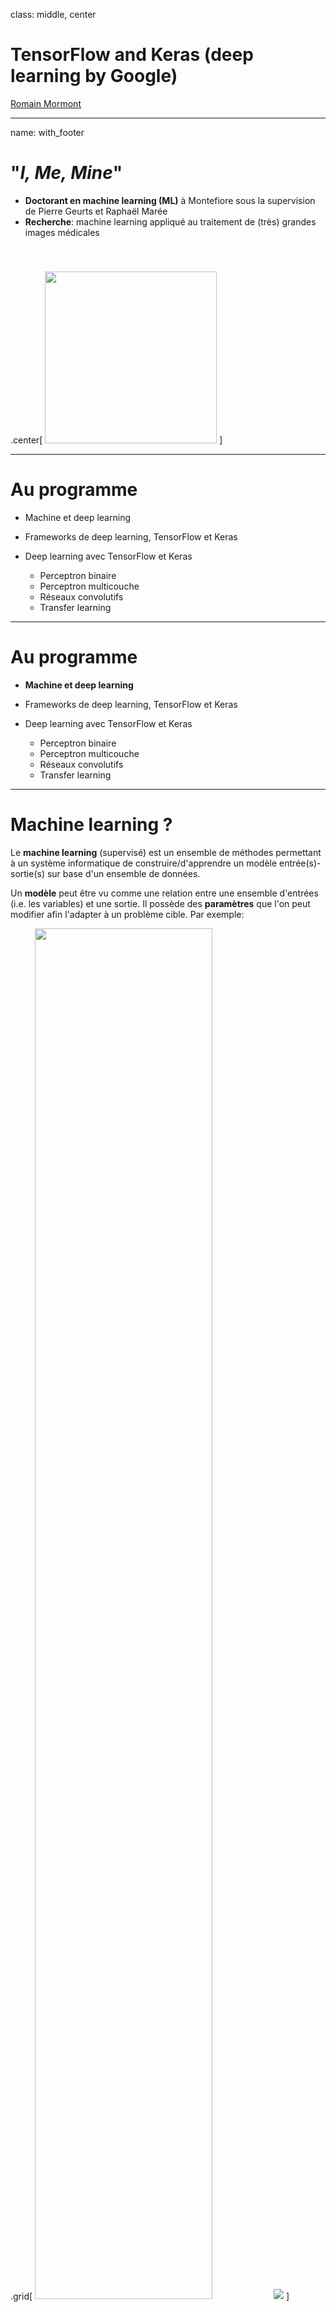 class: middle, center

# TensorFlow and Keras (deep learning by Google) 

[Romain Mormont](http://www.montefiore.ulg.ac.be/~rmormont/)


---
name: with_footer

#  "<i>I, Me, Mine</i>" 

- **Doctorant en machine learning (ML)** à Montefiore sous la supervision de Pierre Geurts et Raphaël Marée  
- **Recherche**: machine learning appliqué au traitement de (très) grandes images médicales

.center[
<img src="images/whole-slide-dim.png" height="275px" style="padding-top: 40px;">
]

---
# Au programme

- Machine et deep learning

- Frameworks de deep learning, TensorFlow et Keras

- Deep learning avec TensorFlow et Keras
    - Perceptron binaire
    - Perceptron multicouche
    - Réseaux convolutifs
    - Transfer learning

---
# Au programme

- **Machine et deep learning**

- Frameworks de deep learning, TensorFlow et Keras

- Deep learning avec TensorFlow et Keras
    - Perceptron binaire
    - Perceptron multicouche
    - Réseaux convolutifs
    - Transfer learning

---

# Machine learning ?

Le **machine learning** (supervisé) est un ensemble de méthodes permettant à un système informatique de construire/d'apprendre un modèle entrée(s)-sortie(s) sur base d'un ensemble de données. 

Un **modèle** peut être vu comme une relation entre une ensemble d'entrées (i.e. les variables) et une sortie. Il possède des **paramètres** que l'on peut modifier afin l'adapter à un problème cible. Par exemple:

.grid[
    <img src="images/model_cat_dog.png" height="75%">
    <img src="images/model_mnist.png">
]

---

# Deep learning ?

Le **deep learning** est un ensemble de méthodes de machine learning basées sur l'apprentissage de **hierarchies de descripteurs** (<i>hierarchical features</i>). 

Un **descripteur** (<i>feature</i>) est une information extraite d'une entité dans le but de la décrire.

En <i>vision par ordinateur</i>: *pixel > bord > texton > motif > morceau > objet*

.center[<img src="images/hierarchical_data.png" height="350px">]

???

Image source: [https://i.stack.imgur.com/Hl2H6.png](https://i.stack.imgur.com/Hl2H6.png)

---
# Deep learning ?

Autres exemples:

- <i>reconnaissance vocale</i>: échantillon > bande spectrale > formant > motif > phonème > mot
- <i>traitement du langage naturel</i>: caractère > mot > groupe nominal/verbal > clause > phrase > histoire
<h2 style="text-align: center; padding-top: 20px; font-size: 115%;">
    Les méthodes de <em>deep learning</em> exploitent ces hierarchies à l'aide de réseaux neuronaux en couche pour obtenir des modèles performants.
</h2>

.center[<img src="images/nn_learns_hfeatures.png" height="225px">]

???

Image source: https://cdn-images-1.medium.com/max/1600/0*1qOdceFenYSdGEYc.

---
# Deep **learning** ?

Travailler avec un modèle sur une tâche cible implique en général deux grandes étapes:

- **entraînement** (<i>training, learning</i>): on optimise les paramètres du modèle afin d'améliorer ses performances. Procédure classique: 
    1. on fournit au modèle un sous-ensemble aléatoire des données d'entraînement (<i>batch</i>) pour lesquels on connait l'objectif et il retourne un ensemble de prédictions $\hat{y}$
    2. on indique au modèle à quel point ses prédictions $\hat{y}$ sont erronnées à l'aide d'une **fonction de perte/d'erreur** (<i>loss function</i>)
    3. sur base de l'erreur, les paramètres du modèle sont ajustés pour améliorer ses performances (via **backpropagation**)
    4. on répète les étapes 1 à 3 jusqu'à ce que le modèle soit suffisamment performant
- **inférence** (<i>prediction, inference</i>): utilisation du modèle afin de produire une prédiction sur des nouvelles données

---
# Au programme

- Machine et deep learning

- **Frameworks de deep learning, TensorFlow et Keras**

- Deep learning avec TensorFlow et Keras
    - Perceptron binaire
    - Perceptron multicouche
    - Réseaux convolutifs
    - Transfer learning
---

# Deep learning frameworks 

Beaucoup de frameworks disponibles: 

- **TensorFlow** (by Google)
- **Keras** (intégré dans TensorFlow depuis 01/2017)
- **Torch/PyTorch** (by Facebook)
- **Caffe2** (by Facebook)
- **CNTK** (by Microsoft)
- **MXNet** (sponsored by the Apache Incubator)
- **DL4j** (by Skymind)
- **Theano** (fin du support annoncée le 28/09/2017)
- ...

???
Ne pas s'enfermer dans un framework en particulier ! 

---
# TensorFlow

D'après Google: "**<i>An open-source software library for Machine Intelligence</i>** "

Quelques dates:

- 09/11/15: [open-source release](https://research.googleblog.com/2015/11/tensorflow-googles-latest-machine_9.html)
- 03/01/17: [choix de Keras](https://research.googleblog.com/2015/11/tensorflow-googles-latest-machine_9.html) comme interface haut-niveau
- 15/02/17: [version 1.0.0](https://github.com/tensorflow/tensorflow/releases/tag/v1.0.0)
- 06/11/17: [dernière release stable (1.4.0)](https://github.com/tensorflow/tensorflow/releases/tag/v1.4.0)

Quelques chiffres (sur GitHub):

- 1134 contributeurs
- 24117 commits, ~250 par semaine
- 76199 followers
- 1162 issues ouvertes (7689 fermées)

???
Librairie de calcul numérique avec des outils pour le deep learning.

---
# TensorFlow 

<span style="font-size: 90%"> 
- **Librairie de mathématique symbolique**
- **Interface de programmation en Python** mais coeur en C++
- **Graphe de calcul statique**: les noeuds sont les *opérations* et les arêtes sont les *tenseurs*
    - Le graphe doit être compilé avant d'être utilisé
    - Optimisations possibles à la compilation
    - <span><img src="https://assets-cdn.github.com/images/icons/emoji/unicode/26a0.png" height="20px" style="position: relative; bottom: -5px;"/></span>&nbsp; Ne permet pas d'implémenter des comportements dynamiques
- **Support deep learning**: beaucoup de composants de base disponibles
- **Programmation déclarative**: le graphe de calcul est construit de manière déclarative
    - Un pas vers l'impératif avec *Eager* (pre-alpha)
- **Support (multi) GPU**
- **TensorBoard**: outil de visualisation, monitoring temps réel via une interface web
</span>

???
- **`Dataset` API**: construction de pipelines complexes d'accès aux données
- **Debugger dédié `tfdbg`** 

Pourquoi "TensorFlow" ?

Un **tenseur** (<i>tensor</i>) est un objet mathématique. Un scalaire est un tenseur d'ordre 0, un vecteur est un tenseur d'ordre 1, une matrice est un tensor d'ordre 2,... 

- Scalaire: 
```
5.23
``` 
- Vecteur : 
```
[5.3 26.7 33.23]
```
- Matrice : 
```
| 5.3  26.7  33.23 |
| 5.3  3.25  22.53 |
| 8.03 27.1  33.00 |
```

---
# TensorFlow
## Graphe de calcul: définition et exécution

Implémentons l'opération suivante en TensorFlow: 

$$ y = \sqrt{a + \sin(b)} $$


```python
from math import pi
import tensorflow as tf

if __name__ == "__main__":
    # graph definition
    a = tf.placeholder(tf.float32, shape=(), name="a")
    b = tf.placeholder(tf.float32, shape=(), name="b")
    radicand = a + tf.sin(b)
    y = tf.sqrt(radicand)

    # execution
    with tf.Session() as sess:
        feed = {a: 3, b: pi / 2.0}
        res, = sess.run([y], feed_dict=feed)

        print("y: {}".format(res))
```

???
- s'exécute sur GPU par défaut si un est disponible et si tensorflow est installé avec support GPU

- compilation du graphe lors de l'instanciation de la session

---
# TensorFlow
## Graphe de calcul: visualisation avec TensorBoard

<img src="images/tb_small_graph.png" height="425px">

---
# Keras

Keras, d'après son créateur:

> <i>**Keras** is a high-level neural networks API, written in Python and capable of running on top of TensorFlow, CNTK, or Theano.</i>

Philosophie:

- **User-friendliness**: dévelopé de manière à réduire la charge cognitive du développeur (i.e. API cohérente et simple, feedback d'erreur clair et exploitable, use cases communs implémentables en un nombre réduit d'étapes...)
- **Modularité**: la librairie est structurée comme un ensemble de modules indépendants qui peuvent être combinés pour créer des modèles
- **Extensibilité**: de nouveaux modules peuvent être créés et intégrés de manière simple

---
# Au programme

- Machine et deep learning

- Frameworks de deep learning, TensorFlow et Keras

- **Deep learning avec TensorFlow et Keras**
    - Perceptron binaire
    - Perceptron multicouche
    - Réseaux convolutifs
    - Transfer learning

---
# Deep learning with TensorFlow
 
Concentrons-nous sur un problème en particulier: la reconnaissance d'image et plus particulièrement la **reconnaissance de chiffres écrits à la main**.

- Chaque image contient un chiffre de 0 à 9
- Image en noir et blanc, taille 28x28 pixels
- **Objectif**: étant donnée l'image, prédire le chiffre qu'elle contient  

.my-gallery[
	<img src="images/mnist.png" height="300px">
	<img src="images/image_is_pixel.gif" height="300px">
]

???
Image source:
- https://knowm.org/wp-content/uploads/Screen-Shot-2015-08-14-at-2.44.57-PM.png
- https://ujwlkarn.files.wordpress.com/2016/08/8-gif.gif?w=192&h=192

---
# (Deep) learning with TensorFlow
## Perceptron binaire > modèle (i)

Commençons par essayer de distinguer deux chiffres $c\_0$ et $c\_1$ avec un modèle simple (et *superficiel*): le **perceptron binaire**.

$$ \hat{y} = \sigma\left( \sum\_{i = 1}^{N} w\_{i} x\_{i} + b\right) $$

.center[<img src="images/binary-perceptron.png" height="90%">]

.center[On optimise **les paramètres** du perceptron (i.e. les poids $w_i$ et le biais $b$) afin que le modèle puisse distinguer les deux chiffres.]

???

- on transforme/aplati la matrice/image d'entrée un en vecteur (784 éléments)

---
# (Deep) learning with TensorFlow
## Perceptron binaire > modèle (ii)

- le **perceptron est aussi appelé neurone** car inspiré du fonctionnement de la cellule cérébrale
- l'opérateur $\sigma(\cdot)$ est la fonction sigmoïde: $\sigma(x) = \frac{1}{1 + e^{-x}}$

.center[<img src="images/sigmoid.png" height="90%">]

- $\sigma(\cdot)$ est la **fonction d'activation** du neurone
- $\hat{y}$ est la probabilité que le chiffre soit $c\_1$ 
- pour déterminer le chiffre, on choisit $c\_0$ si $\hat{y} \leq 0.5$, $c\_1$ sinon

???


---
# (Deep) learning with TensorFlow
## Perceptron binaire > modèle (iii)

Pour exploiter les capacités de TensorFlow, on va transformer le perceptron en un **problème vectoriel**. 

$$ \hat{y} = \sigma\left(\mathbf{x}^T\mathbf{w} + b\right) $$

- **entrée**: un vecteur $\mathbf{x}$ de 784 éléments
- **poids**: un vecteur $\mathbf{w}$ de 784 éléments
- **biais**: un scalaire $b$

En pratique, on veut que le modèle puisse **traiter plusieurs images à la fois** !

Dans le code, on va donc plutôt utiliser une matrice d'entrée $\mathbf{X}$ de taille ($B \times 784$) où $B$ est le nombre d'images.

???
Pourquoi ? pas possible d'implémenter efficacement autrement, plus élégant, GPU

---
# (Deep) learning with TensorFlow
## Perceptron binaire > modèle (iv)

Entrées et variables: 

- entrée du modèle $\mathbf{X}$ $\rightarrow$ `tf.placeholder`
```python
x = tf.placeholder(shape=[None, 784], dtype=tf.float32, name="x")
```
   
- variables du modèle $\mathbf{w}$ et $b$ $\rightarrow$ `tf.Variable` 
```python
w = tf.Variable(  # weights
        initial_value=tf.truncated_normal(shape=[784, 1]),
        trainable=True, name="w"
)
```
```python
b = tf.Variable(  # bias
        initial_value=tf.zeros(shape=[1], dtype=tf.float32),
        trainable=True, name="b"
)
```

???
- None indique une taille indéterminée
- les variables peuvent être <i>entraînables</i> ou non
- on doit définir une stratégie d'initialisation 

---
# (Deep) learning with TensorFlow
## Perceptron binaire > modèle (v)

Opérations:

- produit matriciel $\rightarrow$ `tf.matmul`
```python
mult = tf.matmul(x, w)
```
- ajouter le biais $\rightarrow$ `tf.nn.bias_add`
```python
with_bias = tf.nn.bias_add(mult, b)
```
- sigmoïde $\rightarrow$ `tf.nn.sigmoid`
```python
    out = tf.nn.sigmoid(with_bias, name="out")
```

Notons l'utilisation de `tf.nn`, le **module <i>neural networks</i> de TensorFlow**.

---
# (Deep) learning with TensorFlow
## Perceptron binaire > entraînement > loss

Pour optimiser le modèle, il faut pouvoir quantifier son erreur avec la fonction de perte.

**Entropie croisée binaire** (<i>binary cross-entropy</i>): 

$$\mathcal{L}(y, \hat{y}) = - y \log \hat{y} - (1 - y) \log (1 - \hat{y}) $$

- **$y$ identifie le véritable chiffre** pour une image d'entrée. Il vaut 0 si le chiffre est $c\_0$, 1 sinon.
```python
y = tf.placeholder(shape=[None, 1], dtype=tf.float32, name="y")
```

- implémentation de la fonction de perte
```python
ce = - y * tf.log(out) - (1 - y) * tf.log(1 - out)
loss = tf.reduce_mean(ce, name="loss")
```

---
# (Deep) learning with TensorFlow
## Perceptron binaire > entraînement > optimisation

Il faut maintenant définir la **stratégie d'optimisation** que TensorFlow va utiliser pour mettre à jour le modèle.

Nous allons utiliser une **descente de gradient**:

```python
optimizer = tf.train.GradientDescentOptimizer(learning_rate=1e-3)
minimize = optimizer.minimize(loss)
```

Beaucoup d'[autres méthodes](https://www.tensorflow.org/api_docs/python/tf/train) sont implémentées dans TensorFlow: 

- `AdamOptimizer`
- `MomentumOptimizer`
- `RMSPropOptimizer`
- ...

---
# (Deep) learning with TensorFlow
## Perceptron binaire

.center[<img src="images/perceptron_graph.png" height="450px">]

???

Le graphe est prêt !

---
# (Deep) learning with TensorFlow
## Perceptron binaire > entraînement > code

```python
initializer = tf.global_variables_initializer()

with tf.Session() as sess:
    sess.run([initializer])

    for i in range(1000):
        feed = {
            x: # random batch of images...
            y_true: # and their classes
        }
        _loss, _ = sess.run([loss, minimize], feed_dict=feed)
        print("At iter {}, loss is {}".format(i, _loss))
```
<span style="font-size: 65%">
- On exécute l'opération `minimize` un certain nombre d'itérations
- À chaque itération, on fournit un batch aléatoire
- Et .. c'est tout !

.center[**TensorFlow fait beaucoup de choses pour nous dans l'ombre !**]
</span>

???
- forward pass
- backpropagation
- mise à jour des poids

---
# Deep learning with TensorFlow
## Vers un modèle plus réaliste... 

Le *perceptron binaire* n'est jamais utilisé seul dans les applications réelles car **ce modèle est trop simple**.

- les *problèmes réels* sont *trop complexes* pour le perceptron
- il est limité à des *problèmes binaires* 
- il est *superficiel* et ne permet pas d'exploiter la *nature hierarchique* de certains problèmes

Nous allons étudier un *autre modèle* qui:

- combine des perceptrons
- tente de résoudre les problèmes évoqués ci-dessus

<h2 style="text-align: center; padding-top: 20px; font-size: 115%;">
   	Ce modèle est le <em>perceptron multicouche</em> <br> 
   	<span style="font-size: 80%">(<i>multi-layer perceptron</i>)</span>
</h2>

---
# Deep learning with TensorFlow
## Perceptron multicouche
Ce modèle est un ensemble de perceptrons arrangés **en couches**.

.center[<img src="images/mlp.png" height="250px">]

<span style="font-size: 0.8em;">
- les couches internes s'appellent **couches cachées** (<i>hidden layer</i>)
- chaque neurone est connecté à tous les neurones de la couche précédente
- il y a *autant de neurones que de classes* dans la dernière couche 
</span>

---
# Deep learning with TensorFlow
## Perceptron multicouche > définition (i)

- $L$ est le **nombre de couches**. La couche 0 est le vecteur d'entrée $\mathbf{x}$ 
- $n_l$ est le **nombre de neurones** à la couche $l \in [0, L]$
- $\mathbf{W}\_l$ est la **matrice des poids** de la couche $l \in [1, L]$, (dim. $n\_{l-1} \times n\_l$) 
- $\mathbf{b}\_l$ est le **vecteur de biais** pour la couche $l \in [1, L]$ (dim. $n\_l$)
- *couche d'entrée* (<i>input layer</i>, $l = 0$, $n\_l = 784$): $ $ $\mathbf{a}\_0  = \mathbf{x}$
- *couche cachée* (<i>hidden layer</i>, $l \in [1, L-1]$): 
$$ \mathbf{a}\_l  = \sigma\left(\mathbf{a}\_{l-1}^T \mathbf{W}\_l + \mathbf{b}\_l \right) $$
- *couche de sortie* (<i>output layer</i>, $l = L$, $n\_l = 10$): 
$$\mathbf{\hat{y}}  = \text{softmax}\left(\mathbf{a}\_{L-1}^T \mathbf{W}\_L + \mathbf{b}\_L \right)$$

---
# Deep learning with TensorFlow
## Perceptron multicouche > définition (ii)

La fonction **softmax** est une nouvelle *fonction d'activation*:

- elle est définie comme suit: elle prend en entrée un vecteur $\mathbf{x}$ de taille $n$

$$ \text{softmax}(\mathbf{x})\_i = \dfrac{e^{x\_i}}{\sum\_{k = 1}^{n} e^{x\_k}} $$ 

- $\text{softmax}(\mathbf{x})\_i$ peut être interprété comme une probabilité
- l'élément $\hat{y}\_i$ de $\mathbf{\hat{y}}$ **est la probabilité que le chiffre soit $i$**

.center[<img src="images/softmax.png" height="175px">]

???
Image source: https://i1.wp.com/contribute.geeksforgeeks.org/wp-content/uploads/softmax1.png
---
# Deep learning with TensorFlow
## Perceptron multicouche > implémentation (i)

- fonction générique pour créer un couche dense (<i>fully connected</i> or <i> dense layer</i>):
```python
def layer(in_layer, in_size, out_size, activ="sigmoid", name=""):
        w = tf.Variable(
            initial_value=tf.truncated_normal([in_size, out_size]),
            trainable=True, name="{}/weights".format(name)
        )
        bias = tf.Variable(
            initial_value=tf.zeros([out_size]),
            trainable=True, name="{}/bias".format(name)
        )

        # compute activation
        prod = tf.matmul(in_layer, w)
        with_bias = tf.nn.bias_add(prod, bias)
        if activ == "softmax":
            return tf.nn.softmax(with_bias, name="{}/out".format(name))
        else:
            return tf.nn.sigmoid(with_bias, name="{}/out".format(name))
```

---
# Deep learning with TensorFlow
## Perceptron multicouche > implémentation (ii)

- *vecteur de sortie* $\mathbf{y}$ ($y\_i$ vaut 1 si le véritable chiffre est $i$, 0 sinon):
```python
y = tf.placeholder([None, 10], dtype=tf.float32, name="y")
```

- construction des *couches cachées* (ici 3 couches de tailles 64, 32 et 16):
```python
prev_layer = x
prev_size = 784
for i, size in enumerate([64, 32, 16]):
        prev_layer = layer(
            in_layer=prev_layer,
            in_size=prev_size, 
            out_size=size,
            activ="sigmoid",
            name="hidden_{}".format(i + 1)
        )
        prev_size = size
```


---
# Deep learning with TensorFlow
## Perceptron multicouche > implémentation (iii)

- la *couche de sortie*:
```python
    out = layer(
        in_layer=prev_layer,
        in_size=prev_size, 
        out_size=10
        activ="softmax", 
        name="output_layer"
    )
```

- la *fonction de perte*: $ $ $\mathcal{L}(\mathbf{y}, \mathbf{\hat{y}}) = - \sum\_{i = 1}^{10} y\_i \log \hat{y}\_i$
```python
    ce = - tf.reduce_sum(y * tf.log(out), axis=-1)
    loss = tf.reduce_mean(ce)
```

- on utilise le **même code d'entraînement** !


---
# Deep learning with TensorFlow
## Perceptron multicouche > graphe

.my-gallery[
    <img src="images/mlp_tb.png" height="450px">
    <img src="images/mlp_tb_h3.png" height="450px">
]


---
# Deep learning with Keras
## Perceptron multicouche > implémentation (i)

**Keras** propose une interface de plus haut niveau que TensorFlow:

- le modèle est un objet de type `Model` 
- un `Model` est une succession de `Layer` (par ex.: `Dense` pour une couche <i>fully connected</i>)

Pour construire le même réseau que précédemment:
```python
input = Input(shape=(784,))

# create hidden layers
x = input
for size in [64, 32, 16]:
    x = Dense(size, activation="sigmoid", use_bias=True)(x)

# output layer
x = Dense(10, activation="softmax")(x)
model = Model(inputs=[input], outputs=[x])
```

---
# Deep learning with Keras
## Perceptron multicouche > implémentation (ii)

- c'est à la **compilation du modèle** qu'on précise la *fonction de perte* et la *stratégie d'optimisation*:
```python
model.compile(
        optimizer=sgd(lr=5e-2), 
        loss="categorical_crossentropy", 
        metrics=["accuracy"]
)
```

- *entraînement* via la méthode `fit` de `Model`:
```python
# train
model.fit(
        x=# all training images ...
        y=# all training classes ...
        batch_size=batch_size,
        epochs=epochs
)
``` 

---
# Deep learning with Keras
## Perceptron multicouche > implémentation (iii)

- `fit` écrit des *informations sur la progression de l'entraînement* sur la sortie standard: 
```logs
Epoch 1/200
55000/55000 [============] - 4s - val_loss: 2.3002 - val_acc: 0.1126
Epoch 2/200
55000/55000 [============] - 1s - val_loss: 2.2999 - val_acc: 0.1126
Epoch 3/200%
55000/55000 [============] - 1s - val_loss: 2.2988 - val_acc: 0.1126
Epoch 4/200
43648/55000 [=========>..] - ETA: 0s - loss: 2.2988 - acc: 0.1172
```

- *inférence* via la méthode `predict` de `Model`:
```python
y_pred = model.predict(new_images, batch_size=batch_size)
```

---
# Deep learning with Keras
## Vers un modèle (encore) plus réaliste...

On obtient *97% d'exactitude* (<i>accuracy</i>) avec le perceptron multicouche... mais on peut faire mieux !

En pratique, les problèmes impliquants des images sont abordés avec des...

<h2 style="text-align: center; padding-top: 20px; font-size: 115%;">
   	<em>Réseaux de neurones convolutifs</em><br> 
   	<span style="font-size: 80%">(<i>convolutional neural networks</i>)</span>
</h2>

.center[
	<img src="images/LeNet.png">
] 

???
Image source: https://adeshpande3.github.io/assets/LeNet.png

---
# Deep learning with Keras
## Réseaux convolutifs > structure 

Un réseau convolutif est en général construit de la manière suivante:

- une **série de blocs de convolution** transformant leur entrée en *feature maps* avec les opérations suivantes:
	- une couche de *convolution*
	- une *fonction d'activation*
	- <i>(optionnel)</i> d'une couche de *pooling*

- un **perceptron multicouche**

.center[
	<img src="images/LeNet.png" height="95%">
] 

---
# Deep learning with Keras
## Réseaux convolutifs > convolution (i)

Une **convolution** (à deux dimensions) est une *transformation linéaire d'un signal* (e.g. une image).

.center[
	<img src="images/rgb.gif" height="375px">
]

???
Image source: http://machinelearninguru.com/_images/topics/computer_vision/basics/convolutional_layer_1/rgb.gif
---
# Deep learning with Keras
## Réseaux convolutifs > convolution (ii)

En pratique:

- plusieurs filtres par couche
- les **noyaux sont appris** !

Paramètres de dimensionnement d'une couche de convolution: 

- le *nombre de filtre*  
- la *taille des noyaux* (<i>kernel size</i>)
- le *pas* des noyaux (<i>strides</i>)
- le *stratégie de gestion des bords* (<i>padding</i>)

Avec **Keras**:

```python
# arbitrary values: 32 3x3 kernels, with stride 1x1
x = Conv2D(filters=32, kernel_size=(3, 3), strides=1, padding="same")(x)
```

---
# Deep learning with Keras
## Réseaux convolutifs > activation

On va utiliser une nouvelle fonction d'activation: l'**unité de rectification linéaire** (<i>rectified linear unit</i>, or <i>ReLU</i>):

$$\text{relu}(x) = \max(0, x)$$

.center[
	<img src="images/relu.png" height="250px">
]

La fonction sera *appliquée après chaque couche de convolution*.

???
Image source: https://i.stack.imgur.com/8CGlM.png

---
# Deep learning with Keras
## Réseaux convolutifs > pooling (i)

La **couche de pooling** sous-échantillonne son signal d'entrée. Plusieurs stratégies sont possibles: *max pooling*, *average pooling*,...

.center[
	<img src="images/maxpool.jpeg" height="250px">
]

Le pooling apporte l'**invariance en translation**: le réseau peut détecter un objet quelque soit sa position dans l'image d'entrée.

???
Image source: https://qph.ec.quoracdn.net/main-qimg-8afedfb2f82f279781bfefa269bc6a90


---
# Deep learning with Keras
## Réseaux convolutifs > pooling (ii)

Paramètres de dimensionnement d'une couche de pooling:

- la *stratégie de pooling*
- la *taille des noyaux* (<i>pool size</i>)
- le *pas* des noyaux (<i>strides</i>)
- le *stratégie de gestion des bords* (<i>padding</i>)

En **Keras**:

```python
# max pooling with a 2x2 kernel and 2x2 stride
x = MaxPooling2D(pool_size=2, strides=2, padding="same")(x)
```
```python
# average pooling with a 2x2 kernel and 2x2 stride
x = AveragePooling2D(pool_size=2, strides=2, padding="same")(x)
```

---
# Deep learning with Keras
## Réseaux convolutifs > implémentation (i)

Construisons notre propre réseau convolutif:

<img src="images/convnet.png" height="115px">

- *Couche 1*: 32 filtres 3x3, ReLU, pas de pooling
- *Couche 2*: 32 filtres 3x3, ReLU, max pooling 2x2 avec stride 2x2
- *Couche 3*: 16 filtres 3x3, ReLU, max pooling 2x2 avec stride 2x2 
- *Couche 4*: <i>fully connecter layer</i>, 32 neurones, ReLU
- *Couche 5*: <i>fully connecter layer</i>, 16 neurones, ReLU
- *Couche 6*: <i>fully connecter layer</i>, 10 neurones, Softmax

---
# Deep learning with Keras
## Réseaux convolutifs > implémentation (ii)

```python
input = Input(shape=[28, 28, 1])

# layer 1
x = Conv2D(32, kernel_size=3, padding="same", activation="relu")(input)

# layer 2
x = Conv2D(32, kernel_size=3, padding="same", activation="relu")(x)
x = MaxPooling2D(pool_size=2, strides=2, padding="same")(x)

# layer 3
x = Conv2D(16, kernel_size=3, padding="same", activation="relu")(x)
x = MaxPooling2D(pool_size=2, strides=2, padding="same")(x)

# fully connected
x = Flatten()(x)
x = Dense(32, activation="relu")(x)
x = Dense(16, activation="relu")(x)
x = Dense(10, activation="softmax")(x)

model = Model(inputs=[input], outputs=[x])
```
---
# Deep learning with Keras
## Réseaux convolutifs > entraînement et inférence

Les *codes d'entraînement et d'inférence*  sont les *mêmes que pour le perceptron multicouche*. On doit juste transformer les images en matrice plutôt qu'en vecteur.

.center[<span style="font-size: 1.3em;">On obtient **98,79% d'exactitude** !</span>]  

On pourrait *encore raffiner le modèle* avec notamment:
- batch normalization
- dropout dans les couches <i>fully connected</i>
- plus de couches
- des connexions résiduelles
- ...

---
# Transfer learning

Il a été montré qu'on peut **entraîner un modèle sur un problème A** et l'**utiliser sur un problème B**. 

Par example: 
- *tâche A*: identifier l'objet principal dans une photo
- *tâche B*: reconnaître des cellules malades ou saines dans des images médicales

**Keras** permet d'utiliser des *modèles profonds pré-entraînés* sur la base de données *ImageNet*. Par exemple, le réseau <i>ResNet</i> 50 couches:

```python
from keras.applications import ResNet50
from keras.layers import Dense

resnet = ResNet50((224, 224, 3), weights="imagenet", include_top=False)
out = Dense(n_classes, activation="softmax")(resnet.output)
model = Model(inputs=resnet.input, outputs=out)
```  

---
# Conclusion

Ce qu'on a vu:
- **3 types de modèles**: perceptron binaire, perceptron multicouche et réseaux convolutifs
- **3 fonctions d'activation**: sigmoïde, softmax et ReLU
- **2 fonctions de perte**: entropie croisée binaire et multi-classe
- ...
- et surtout *comment les implémenter* avec TensorFlow/Keras pour traiter un *problème de reconnaissance d'image* 

Mais **nous avons juste gratté la surface** !


---
# Pour aller plus loin !

Améliorer les performances des réseaux: 

- **régularisation**: [dropout](https://stats.stackexchange.com/questions/241645/how-to-explain-dropout-regularization-in-simple-terms), [weight decay](https://stats.stackexchange.com/questions/273189/what-is-the-weight-decay-loss)
- **conditionnement**: [batch normalization](https://gab41.lab41.org/batch-normalization-what-the-hey-d480039a9e3b), [deep residual networks](http://kaiminghe.com/icml16tutorial/icml2016_tutorial_deep_residual_networks_kaiminghe.pdf)
- **optimisation**: [comparaison des méthodes](http://ruder.io/optimizing-gradient-descent/)
- **transfert**: [<i>CS231n: Transfer Learning</i>](http://cs231n.github.io/transfer-learning/)

Compréhension:

- **fonctions d'activation**: [<i>Activation Functions in Neural Networks</i>](https://medium.com/the-theory-of-everything/understanding-activation-functions-in-neural-networks-9491262884e0)
- **réseaux convolutifs**: [<i>CS231n: Convolutional Neural Networks</i>](http://cs231n.github.io/convolutional-networks/)
- **backpropagation**: [<i>What is backpropagation and what is it actually doing?</i>](https://www.youtube.com/watch?v=Ilg3gGewQ5U) 

Frameworks:

- [Quora - How does Caffe 2 compare to TensorFlow?](https://www.quora.com/How-does-Caffe-2-compare-to-TensorFlow)
- [Quora - What are the pros and cons of PyTorch vs Keras?](https://www.quora.com/What-are-the-pros-and-cons-of-PyTorch-vs-Keras)

---
count: false
class: middle, center

# Merci !
## Des questions ?

